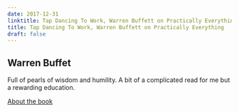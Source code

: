 ```yaml
---
date: 2017-12-31
linktitle: Tap Dancing To Work, Warren Buffett on Practically Everything
title: Tap Dancing To Work, Warren Buffett on Practically Everything
draft: false
---
```


## Warren Buffet

Full of pearls of wisdom and humility. A bit of a complicated read for me but a rewarding education.

[About the book](https://www.gatesnotes.com/Books/Tap-Dancing-to-Work)